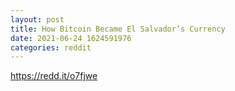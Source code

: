 ```yaml
--- 
layout: post 
title: How Bitcoin Became El Salvador’s Currency 
date: 2021-06-24 1624591976 
categories: reddit 
--- 
```

https://redd.it/o7fjwe